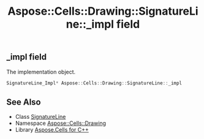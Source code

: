 ﻿---
title: Aspose::Cells::Drawing::SignatureLine::_impl field
linktitle: _impl
second_title: Aspose.Cells for C++ API Reference
description: 'Aspose::Cells::Drawing::SignatureLine::_impl field. The implementation object in C++.'
type: docs
weight: 2600
url: /cpp/aspose.cells.drawing/signatureline/_impl/
---
## _impl field


The implementation object.

```cpp
SignatureLine_Impl* Aspose::Cells::Drawing::SignatureLine::_impl
```

## See Also

* Class [SignatureLine](../)
* Namespace [Aspose::Cells::Drawing](../../)
* Library [Aspose.Cells for C++](../../../)
